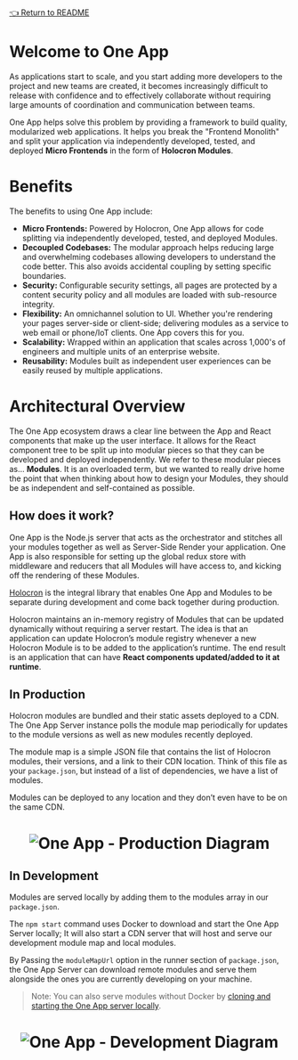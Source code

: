<!--ONE-DOCS-HIDE start-->
[👈 Return to README](../README.md)
<!--ONE-DOCS-HIDE end-->

# Welcome to One App

As applications start to scale, and you start adding more developers to the project and new teams are created, it becomes increasingly difficult to release with confidence and to effectively collaborate without requiring large amounts of coordination and communication between teams. 

One App helps solve this problem by providing a framework to build quality, modularized web applications. It helps you break the "Frontend Monolith" and split your application via independently developed, tested, and deployed **Micro Frontends** in the form of **Holocron Modules**.

# Benefits

The benefits to using One App include:

- **Micro Frontends:** Powered by Holocron, One App allows for code splitting via independently developed, tested, and deployed Modules.
- **Decoupled Codebases:** The modular approach helps reducing large and overwhelming codebases allowing developers to understand the code better. This also avoids accidental coupling by setting specific boundaries.
- **Security:** Configurable security settings, all pages are protected by a content security policy and all modules are loaded with sub-resource integrity.
- **Flexibility:** An omnichannel solution to UI. Whether you're rendering your pages server-side or client-side; delivering modules as a service to web email or phone/IoT clients. One App covers this for you.
- **Scalability:** Wrapped within an application that scales across 1,000's of engineers and multiple units of an enterprise website.
- **Reusability:** Modules built as independent user experiences can be easily reused by multiple applications.


# Architectural Overview

The One App ecosystem draws a clear line between the App and React components that make up the user interface. It allows for the React component tree to be split up into modular pieces so that they can be developed and deployed independently. We refer to these modular pieces as… **Modules**. It is an overloaded term, but we wanted to really drive home the point that when thinking about how to design your Modules, they should be as independent and self-contained as possible.

## How does it work?

One App is the Node.js server that acts as the orchestrator and stitches all your modules together as well as Server-Side Render your application. One App is also responsible for setting up the global redux store with middleware and reducers that all Modules will have access to, and kicking off the rendering of these Modules. 

[Holocron](https://one-amex-docs.americanexpress.com/en-us/holocron/api/) is the integral library that enables One App and Modules to be separate during development and come back together during production.

Holocron maintains an in-memory registry of Modules that can be updated dynamically without requiring a server restart. The idea is that an application can update Holocron’s module registry whenever a new Holocron Module is to be added to the application’s runtime. The end result is an application that can have **React components updated/added to it at runtime**.

## In Production

Holocron modules are bundled and their static assets deployed to a CDN. The One App Server instance polls the module map periodically for updates to the module versions as well as new modules recently deployed.

The module map is a simple JSON file that contains the list of Holocron modules, their versions, and a link to their CDN location. Think of this file as your `package.json`, but instead of a list of dependencies, we have a list of modules.

Modules can be deployed to any location and they don’t even have to be on the same CDN.

<h1 align="center">
  <img src='https://raw.githubusercontent.com/americanexpress/one-app/docs/overview/docs/overview/images/oneapp-production.jpg' alt="One App - Production Diagram" />
</h1>

## In Development

Modules are served locally by adding them to the modules array in our `package.json`.

The `npm start` command uses Docker to download and start the One App Server locally; It will also start a CDN server that will host and serve our development module map and local modules.

By Passing the `moduleMapUrl` option in the runner section of `package.json`, the One App Server can download remote modules and serve them alongside the ones you are currently developing on your machine.

> Note: You can also serve modules without Docker by [cloning and starting the One App server locally](https://github.com/americanexpress/one-app#clone-and-install-one-app).

<h1 align="center">
  <img src='https://raw.githubusercontent.com/americanexpress/one-app/docs/overview/docs/overview/images/one-app-dev.jpg' alt="One App - Development Diagram" />
</h1>
